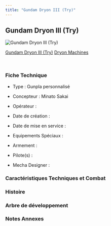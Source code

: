 ```yaml
---
title: "Gundam Dryon III (Try)"
---
```


Gundam Dryon III (Try)
----------------------



![Gundam Dryon III (Try)](/images/stories/saga/gundambfblg/mechas/gundam-dryon-iii-try.png)

[Gundam Dryon III (Try)](javascript:change_image_m('images/stories/saga/gundambfblg/mechas/gundam-dryon-iii-try.png');)
[Dryon Machines](javascript:change_image_m('images/stories/saga/gundambfblg/mechas/tryon-beasts.png');)

 

### Fiche Technique


- Type : Gunpla personnalisé
  
- Concepteur : Minato Sakai
  
- Opérateur : 
  
- Date de création : 
  
- Date de mise en service : 
  
- Equipements Spéciaux :




- Armement :




- Pilote(s) : 





- Mecha Designer : 


### Caractéristiques Techniques et Combat


### Histoire


### Arbre de développement


### Notes Annexes


